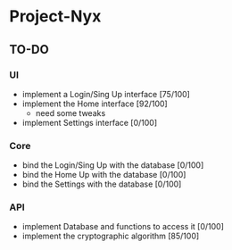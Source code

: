  # Project-Nyx

## TO-DO

### UI
- implement a Login/Sing Up interface [75/100]
- implement the Home interface [92/100]
  - need some tweaks
- implement Settings interface [0/100]

### Core
- bind the Login/Sing Up with the database [0/100]
- bind the Home Up with the database [0/100]
- bind the Settings with the database [0/100]

### API
- implement Database and functions to access it [0/100]
- implement the cryptographic algorithm [85/100]
